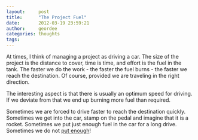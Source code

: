 ```yaml
---
layout:     post
title:      "The Project Fuel"
date:       2012-03-19 23:59:21
author:     geordee
categories: thoughts
tags:       
---
```


At times, I think of managing a project as driving a car. The size of the project is the distance to cover, time is time, and effort is the fuel in the tank. The faster we do the work - the faster the fuel burns - the faster we reach the destination. Of course, provided we are traveling in the right direction.

The interesting aspect is that there is usually an optimum speed for driving. If we deviate from that we end up burning more fuel than required.

Sometimes we are forced to drive faster to reach the destination quickly. Sometimes we get into the car, stamp on the pedal and imagine that it is a rocket. Sometimes we put just enough fuel in the car for a long drive. Sometimes we do not [put enough](http://geordee.com/blog/2011/11/err-on-the-safer-side/ "Err on the Safer Side!")!
